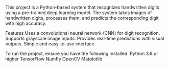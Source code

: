 This project is a Python-based system that recognizes handwritten digits using a pre-trained deep learning model. The system takes images of handwritten digits, processes them, and predicts the corresponding digit with high accuracy.

Features
Uses a convolutional neural network (CNN) for digit recognition.
Supports grayscale image inputs.
Provides real-time predictions with visual outputs.
Simple and easy-to-use interface.

To run the project, ensure you have the following installed:
Python 3.8 or higher
TensorFlow
NumPy
OpenCV
Matplotlib
